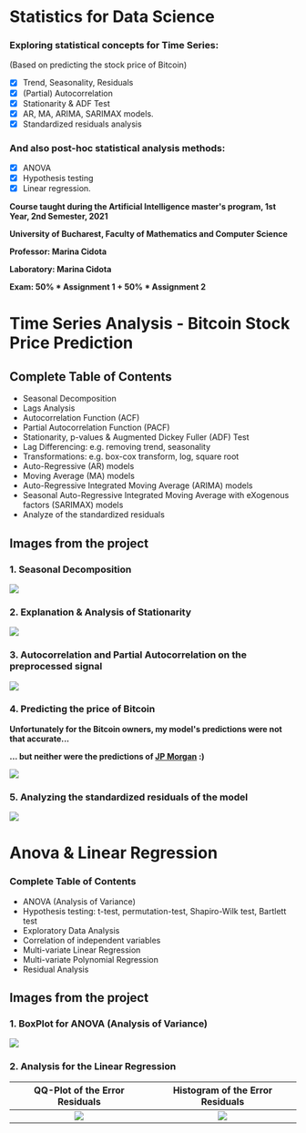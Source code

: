 # Statistics for Data Science

### Exploring statistical concepts for Time Series:
(Based on predicting the stock price of Bitcoin)
- [x] Trend, Seasonality, Residuals
- [x] (Partial) Autocorrelation
- [x] Stationarity & ADF Test
- [x] AR, MA, ARIMA, SARIMAX models. 
- [x] Standardized residuals analysis
 
### And also post-hoc statistical analysis methods: 
- [x] ANOVA
- [x] Hypothesis testing
- [x] Linear regression.

**Course taught during the Artificial Intelligence master's program, 1st Year, 2nd Semester, 2021**

**University of Bucharest, Faculty of Mathematics and Computer Science**

**Professor: Marina Cidota**

**Laboratory: Marina Cidota**

**Exam: 50% * Assignment 1 + 50% * Assignment 2**

# Time Series Analysis - Bitcoin Stock Price Prediction
## Complete Table of Contents 
  - Seasonal Decomposition
  - Lags Analysis
  - Autocorrelation Function (ACF)
  - Partial Autocorrelation Function (PACF)
  - Stationarity, p-values & Augmented Dickey Fuller (ADF) Test
  - Lag Differencing: e.g. removing trend, seasonality
  - Transformations: e.g. box-cox transform, log, square root
  - Auto-Regressive (AR) models
  - Moving Average (MA) models
  - Auto-Regressive Integrated Moving Average (ARIMA) models
  - Seasonal Auto-Regressive Integrated Moving Average with eXogenous factors (SARIMAX) models
  - Analyze of the standardized residuals
 
## Images from the project
### 1. Seasonal Decomposition
![](https://github.com/AdrianIordache/Statistics-for-Data-Science/blob/main/Images/seasonal-decomposition.png)
### 2. Explanation & Analysis of Stationarity
![](https://github.com/AdrianIordache/Statistics-for-Data-Science/blob/main/Images/stationarity.png)
### 3. Autocorrelation and Partial Autocorrelation on the preprocessed signal
![](https://github.com/AdrianIordache/Statistics-for-Data-Science/blob/main/Images/auto-correlation.png)
### 4. Predicting the price of Bitcoin
**Unfortunately for the Bitcoin owners, my model's predictions were not that accurate...**

**... but neither were the predictions of [JP Morgan](https://www.cnbctv18.com/cryptocurrency/jp-morgan-predicts-long-term-bitcoin-price-may-reach-150000-12452972.htm) :)**

![](https://github.com/AdrianIordache/Statistics-for-Data-Science/blob/main/Images/future.png)
### 5. Analyzing the standardized residuals of the model
![](https://github.com/AdrianIordache/Statistics-for-Data-Science/blob/main/Images/time-series-analysis.png)

  # Anova & Linear Regression
  ### Complete Table of Contents 
   - ANOVA (Analysis of Variance)
   - Hypothesis testing: t-test, permutation-test, Shapiro-Wilk test, Bartlett test
   - Exploratory Data Analysis 
   - Correlation of independent variables
   - Multi-variate Linear Regression
   - Multi-variate Polynomial Regression
   - Residual Analysis
   
## Images from the project
### 1. BoxPlot for ANOVA (Analysis of Variance)
![](https://github.com/AdrianIordache/Statistics-for-Data-Science/blob/main/Images/anova.png)
### 2. Analysis for the Linear Regression
QQ-Plot of the Error Residuals           |  Histogram of the Error Residuals
:-------------------------:|:-------------------------:
![](https://github.com/AdrianIordache/Statistics-for-Data-Science/blob/main/Images/qq-plot-regression.png)   |  ![](https://github.com/AdrianIordache/Statistics-for-Data-Science/blob/main/Images/residuals-regression.png)
